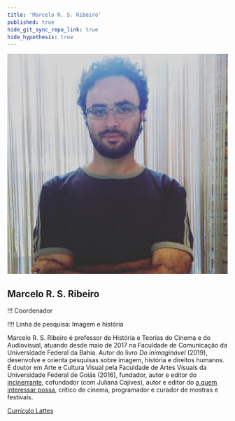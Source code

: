```yaml
---
title: 'Marcelo R. S. Ribeiro'
published: true
hide_git_sync_repo_link: true
hide_hypothesis: true
---
```


![Fotografia de Marcelo Ribeiro](../../imgs/marceloribeiro.jpg?resize=400&classes=center,s-circle)

## Marcelo R. S. Ribeiro

!!! Coordenador

!!!! Linha de pesquisa: Imagem e história

Marcelo R. S. Ribeiro é professor de História e Teorias do Cinema e do Audiovisual, atuando desde maio de 2017 na Faculdade de Comunicação da Universidade Federal da Bahia. Autor do livro _Do inimaginável_ (2019), desenvolve e orienta pesquisas sobre imagem, história e direitos humanos. É doutor em Arte e Cultura Visual pela Faculdade de Artes Visuais da Universidade Federal de Goiás (2016), fundador, autor e editor do [incinerrante](https://www.incinerrante.com/), cofundador (com Juliana Cajives), autor e editor do [a quem interessar possa](https://www.aquem.in/), crítico de cinema, programador e curador de mostras e festivais.

[Currículo Lattes](http://lattes.cnpq.br/1614542610299046?classes=btn,btn-primary,btn-lg&target=_blank)
